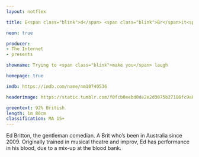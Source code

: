 ```yaml
---
layout: notflex

title: E<span class="blink">d</span> <span class="blink">Br</span>it<span class="blink">t</span>on

neon: true

producer:
- The Internet
- presents

showname: Trying to <span class="blink">make you</span> laugh

homepage: true

imdb: https://imdb.com/name/nm10740536

headerimage: https://static.tumblr.com/f0fcb0eebd0de2e2d3075b27186fc9a8/azp7omv/NjBptftbm/tumblr_static_tumblr_static_19uw8xhcthq80ssg00osww0ss_focused_v3.jpg

greentext: 92% British
length: 1m 80cm
classification: MA 15+
---
```


Ed Britton, the gentleman <span itemprop="jobTitle">comedian</span>. A Brit who’s been in Australia since 2009. Originally trained in musical theatre and improv, Ed has performance in his blood, due to a mix-up at the blood bank.